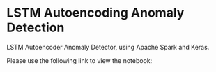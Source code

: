 # LSTM Autoencoding Anomaly Detection

LSTM Autoencoder Anomaly Detector, using Apache Spark and Keras.

Please use the following link to view the notebook:

